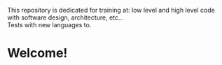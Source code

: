 This repository is dedicated for training at: low level and high level code with software design, architecture, etc...<br>
Tests with new languages to.
<h1>Welcome!</h1>
